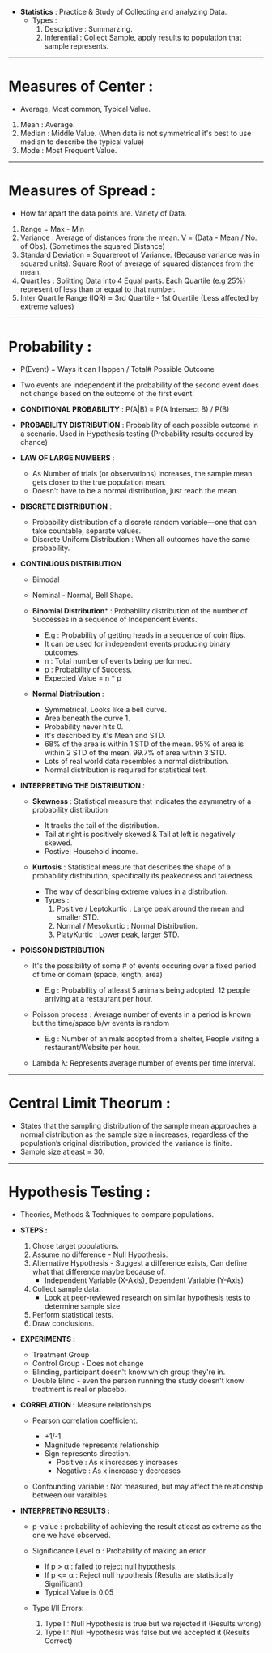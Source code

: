 
- **Statistics** : Practice & Study of Collecting and analyzing Data.
	- Types :
		1. Descriptive : Summarzing.
		2. Inferential : Collect Sample, apply results to population that sample represents.

--- 

#  Measures of Center :

- Average, Most common, Typical Value.

1. Mean : Average.
2. Median : Middle Value. (When data is not symmetrical it's best to use median to describe the typical value)
3. Mode : Most Frequent Value.

---

#  Measures of Spread :

- How far apart the data points are. Variety of Data.

1. Range = Max - Min
2. Variance : Average of distances from the mean. V = (Data - Mean / No. of Obs). (Sometimes the squared Distance)
3. Standard Deviation = Squareroot of Variance. (Because variance was in squared units). Square Root of average of squared distances from the mean.
4. Quartiles : Splitting Data into 4 Equal parts. Each Quartile (e.g 25%) represent of less than or equal to that number.
5. Inter Quartile Range (IQR) = 3rd Quartile - 1st Quartile (Less affected by extreme values)

---

#  Probability :

- P(Event) = Ways it can Happen / Total# Possible Outcome

- Two events are independent if the probability of the second event does not change based on the outcome of the first event.

- **CONDITIONAL PROBABILITY** : P(A|B) = P(A Intersect B) / P(B)
 
- **PROBABILITY DISTRIBUTION** : Probability of each possible outcome in a scenario. Used in Hypothesis testing (Probability results occured by chance)

- **LAW OF LARGE NUMBERS** : 
	- As Number of trials (or observations) increases, the sample mean gets closer to the true population mean.
	- Doesn't have to be a normal distribution, just reach the mean.

- **DISCRETE DISTRIBUTION** : 
	- Probability distribution of a discrete random variable—one that can take countable, separate values.
	- Discrete Uniform Distribution : When all outcomes have the same probability.

- **CONTINUOUS DISTRIBUTION**
	- Bimodal

	- Nominal - Normal, Bell Shape.

	- **Binomial Distribution*** : Probability distribution of the number of Successes in a sequence of Independent Events.
		- E.g : Probability of getting heads in a sequence of coin flips.
		- It can be used for independent events producing binary outcomes.
		- n : Total number of events being performed.
		- p : Probability of Success.
		- Expected Value = n * p 
		
	- **Normal Distribution** : 
		- Symmetrical, Looks like a bell curve.
		- Area beneath the curve 1. 
		- Probability never hits 0.
		- It's described by it's Mean and STD.
		- 68% of the area is within 1 STD of the mean. 95% of area is within 2 STD of the mean. 99.7% of area within 3 STD.
		- Lots of real world data resembles a normal distribution.
		- Normal distribution is required for statistical test.

- **INTERPRETING THE DISTRIBUTION** :

	- **Skewness** : Statistical measure that indicates the asymmetry of a probability distribution
		- It tracks the tail of the distribution.
		- Tail at right is positively skewed & Tail at left is negatively skewed.
		- Postive: Household income.
	
	- **Kurtosis** : Statistical measure that describes the shape of a probability distribution, specifically its peakedness and tailedness
		- The way of describing extreme values in a distribution.
		- Types :
			1. Positive / Leptokurtic : Large peak around the mean and smaller STD.
			2. Normal / Mesokurtic : Normal Distribution.
			3. PlatyKurtic : Lower peak, larger STD.

- **POISSON DISTRIBUTION**
	- It's the possibility of some # of events occuring over a fixed period of time or domain (space, length, area)
		- E.g : Probability of atleast 5 animals being adopted, 12 people arriving at a restaurant per hour.

	- Poisson process : Average number of events in a period is known but the time/space b/w events is random
		- E.g : Number of animals adopted from a shelter, People visitng a restaurant/Website per hour.

	- Lambda λ: Represents average number of events per time interval.
	
--- 

#  Central Limit Theorum :

- States that the sampling distribution of the sample mean approaches a normal distribution as the sample size n increases, regardless of the population’s original distribution, provided the variance is finite.
- Sample size atleast = 30.

---
#  Hypothesis Testing :

- Theories, Methods & Techniques to compare populations.

- **STEPS :**
	1. Chose target populations.
	2. Assume no difference - Null Hypothesis.
	3. Alternative Hypothesis - Suggest a difference exists, Can define what that difference maybe because of.
		- Independent Variable (X-Axis), Dependent Variable (Y-Axis)
	4. Collect sample data.
		- Look at peer-reviewed research on similar hypothesis tests to determine sample size.
	5. Perform statistical tests.
	6. Draw conclusions.


- **EXPERIMENTS :**
	- Treatment Group 
	- Control Group - Does not change
	- Blinding, participant doesn't know which group they're in.
	- Double Blind - even the person running the study doesn't know treatment is real or placebo.


- **CORRELATION :** Measure relationships
	- Pearson correlation coefficient.
		- +1/-1
		- Magnitude represents relationship
		- Sign represents direction.
			- Positive :  As x increases y increases
			- Negative : As x increase y decreases

	- Confounding variable : Not measured, but may affect the relationship between our varaibles.


- **INTERPRETING RESULTS :**
	
	- p-value : probability of achieving the result atleast as extreme as the one we have observed.

	- Significance Level α : Probability of making an error.
		- If p > α : failed to reject null hypothesis.
		- If p <= α : Reject null hypothesis (Results are statistically Significant)
		- Typical Value is 0.05

	- Type I/II Errors:
		1. Type I : Null Hypothesis is true but we rejected it (Results wrong)
		2. Type II: Null Hypothesis was false but we accepted it (Results Correct)




















